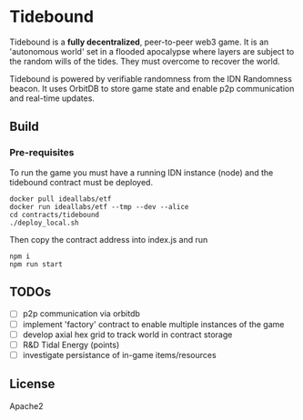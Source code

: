 # Tidebound

Tidebound is a **fully decentralized**, peer-to-peer web3 game. It is an 'autonomous world' set in a flooded apocalypse where layers are subject to the random wills of the tides. They must overcome to recover the world. 

Tidebound is powered by verifiable randomness from the IDN Randomness beacon. It uses OrbitDB to store game state and enable p2p communication and real-time updates. 

## Build

### Pre-requisites

To run the game you must have a running IDN instance (node) and the tidebound contract must be deployed.

``` shell
docker pull ideallabs/etf
docker run ideallabs/etf --tmp --dev --alice
cd contracts/tidebound
./deploy_local.sh
```

Then copy the contract address into index.js and run 

``` shell
npm i 
npm run start
```

## TODOs
- [ ] p2p communication via orbitdb
- [ ] implement 'factory' contract to enable multiple instances of the game
- [ ] develop axial hex grid to track world in contract storage
- [ ] R&D Tidal Energy (points)
- [ ] investigate persistance of in-game items/resources

## License

Apache2

